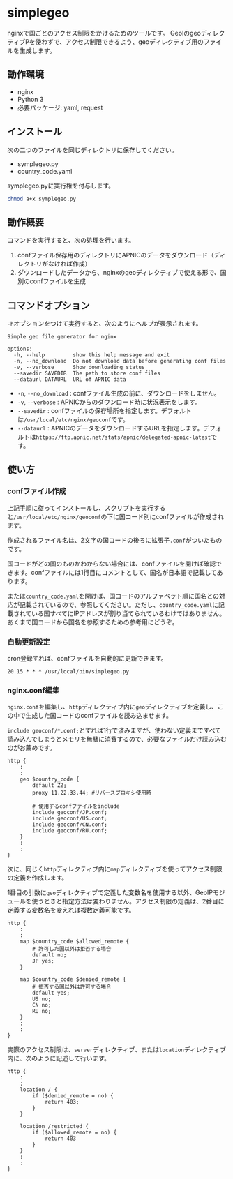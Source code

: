 # simplegeo

nginxで国ごとのアクセス制限をかけるためのツールです。
GeoIのgeoディレクティブPを使わずで、アクセス制限できるよう、geoディレクティブ用のファイルを生成します。

## 動作環境
- nginx
- Python 3
- 必要パッケージ: yaml, request

## インストール

次の二つのファイルを同じディレクトリに保存してください。
- symplegeo.py
- country_code.yaml

symplegeo.pyに実行権を付与します。
```sh
chmod a+x symplegeo.py
```

## 動作概要

コマンドを実行すると、次の処理を行います。
1. confファイル保存用のディレクトリにAPNICのデータをダウンロード（ディレクトリがなければ作成）
2. ダウンロードしたデータから、nginxのgeoディレクティブで使える形で、国別のconfファイルを生成

## コマンドオプション

`-h`オプションをつけて実行すると、次のようにヘルプが表示されます。

```
Simple geo file generator for nginx

options:
  -h, --help         show this help message and exit
  -n, --no_download  Do not download data before generating conf files
  -v, --verbose      Show downloading status
  --savedir SAVEDIR  The path to store conf files
  --dataurl DATAURL  URL of APNIC data
```

- `-n`, `--no_download` : confファイル生成の前に、ダウンロードをしません。
- `-v`, `--verbose` : APNICからのダウンロード時に状況表示をします。
- `--savedir` : confファイルの保存場所を指定します。デフォルトは`/usr/local/etc/nginx/geoconf`です。
- `--dataurl` : APNICのデータをダウンロードするURLを指定します。デフォルトは`https://ftp.apnic.net/stats/apnic/delegated-apnic-latest`です。


## 使い方

### confファイル作成
上記手順に従ってインストールし、スクリプトを実行すると`/usr/local/etc/nginx/geoconf`の下に国コード別にconfファイルが作成されます。

作成されるファイル名は、2文字の国コードの後ろに拡張子`.conf`がついたものです。

国コードがどの国のものかわからない場合には、confファイルを開けば確認できます。confファイルには1行目にコメントとして、国名が日本語で記載してあります。

または`country_code.yaml`を開けば、国コードのアルファベット順に国名との対応が記載されているので、参照してください。ただし、`country_code.yaml`に記載されている国すべてにIPアドレスが割り当てられているわけではありません。あくまで国コードから国名を参照するための参考用にどうぞ。

### 自動更新設定
cron登録すれば、confファイルを自動的に更新できます。
```crontab
20 15 * * * /usr/local/bin/simplegeo.py
```

### nginx.conf編集
`nginx.conf`を編集し、`http`ディレクティブ内に`geo`ディレクティブを定義し、この中で生成した国コードのconfファイルを読み込ませます。  


`include geoconf/*.conf;`とすれば1行で済みますが、使わない定義まですべて読み込んでしまうとメモリを無駄に消費するので、必要なファイルだけ読み込むのがお薦めです。

```Nginx
http {
    :
    :
    geo $country_code {
        default ZZ;
        proxy 11.22.33.44; #リバースプロキシ使用時

        # 使用するconfファイルをinclude
        include geoconf/JP.conf;
        include geoconf/US.conf;
        include geoconf/CN.conf;
        include geoconf/RU.conf;
    }
    :
    :
}
```
次に、同じく`http`ディレクティブ内に`map`ディレクティブを使ってアクセス制限の定義を作成します。

1番目の引数に`geo`ディレクティブで定義した変数名を使用する以外、GeoIPモジュールを使うときと指定方法は変わりません。アクセス制限の定義は、2番目に定義する変数名を変えれば複数定義可能です。

```Nginx
http {
    :
    :
    map $country_code $allowed_remote {
        # 許可した国以外は拒否する場合
        default no;
        JP yes;
    }

    map $country_code $denied_remote {
        # 拒否する国以外は許可する場合
        default yes;
        US no;
        CN no;
        RU no;
    }
    :
    :
}
```
実際のアクセス制限は、`server`ディレクティブ、または`location`ディレクティブ内に、次のように記述して行います。
```Nginx
http {
    :
    :
    location / {
        if ($denied_remote = no) {
            return 403;
        }
    }

    location /restricted {
        if ($allowed_remote = no) {
            return 403
        }
    }
    :
    :
}
```
